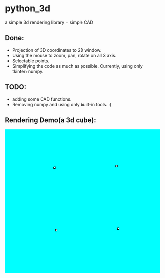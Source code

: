 # python_3d
a simple 3d rendering library + simple CAD

## Done:

+ Projection of 3D coordinates to 2D window. 
+ Using the mouse to zoom, pan, rotate on all 3 axis.
+ Selectable points.
+ Simplifying the code as much as possible. Currently, using only tkinter+numpy.

## TODO:

+ adding some CAD functions.
+ Removing numpy and using only built-in tools. :)

## Rendering Demo(a 3d cube):

![Demo](/simple_demo.gif)
